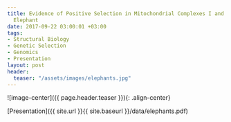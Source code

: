 ```yaml
---
title: Evidence of Positive Selection in Mitochondrial Complexes I and V of the African
  Elephant
date: 2017-09-22 03:00:01 +03:00
tags:
- Structural Biology
- Genetic Selection
- Genomics
- Presentation
layout: post
header:
  teaser: "/assets/images/elephants.jpg"
---
```


![image-center]({{ page.header.teaser }}){: .align-center}

[Presentation]({{ site.url }}{{ site.baseurl }}/data/elephants.pdf)
